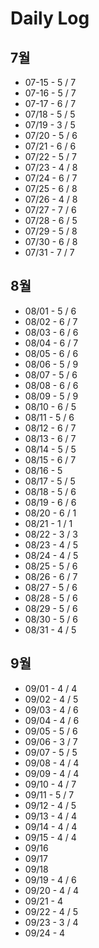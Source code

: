 # Daily Log
## 7월
* 07-15 - 5 / 7
* 07-16 - 5 / 7
* 07-17 - 6 / 7
* 07/18 - 5 / 5
* 07/19 - 3 / 5
* 07/20 - 5 / 6
* 07/21 - 6 / 6
* 07/22 - 5 / 7
* 07/23 - 4 / 8
* 07/24 - 6 / 7
* 07/25 - 6 / 8
* 07/26 - 4 / 8
* 07/27 - 7 / 6
* 07/28 - 6 / 5
* 07/29 - 5 / 8
* 07/30 - 6 / 8
* 07/31 - 7 / 7

## 8월
* 08/01 - 5 / 6
* 08/02 - 6 / 7
* 08/03 - 6 / 6
* 08/04 - 6 / 7
* 08/05 - 6 / 6
* 08/06 - 5 / 9
* 08/07 - 5 / 6
* 08/08 - 6 / 6
* 08/09 - 5 / 9
* 08/10 - 6 / 5
* 08/11 - 5 / 6
* 08/12 - 6 / 7
* 08/13 - 6 / 7
* 08/14 - 5 / 5
* 08/15 - 6 / 7
* 08/16 - 5
* 08/17 - 5 / 5
* 08/18 - 5 / 6
* 08/19 - 6 / 6
* 08/20 - 6 / 1
* 08/21 - 1 / 1
* 08/22 - 3 / 3
* 08/23 - 4 / 5
* 08/24 - 4 / 5
* 08/25 - 5 / 6
* 08/26 - 6 / 7
* 08/27 - 5 / 6
* 08/28 - 5 / 6
* 08/29 - 5 / 6
* 08/30 - 5 / 6
* 08/31 - 4 / 5

## 9월
* 09/01 - 4 / 4
* 09/02 - 4 / 5
* 09/03 - 4 / 6
* 09/04 - 4 / 6
* 09/05 - 5 / 6
* 09/06 - 3 / 7
* 09/07 - 5 / 5
* 09/08 - 4 / 4
* 09/09 - 4 / 4
* 09/10 - 4 / 7
* 09/11 - 5 / 7
* 09/12 - 4 / 5
* 09/13 - 4 / 4
* 09/14 - 4 / 4
* 09/15 - 4 / 4
* 09/16
* 09/17
* 09/18
* 09/19 - 4 / 6
* 09/20 - 4 / 4
* 09/21 - 4
* 09/22 - 4 / 5
* 09/23 - 3 / 4
* 09/24 - 4
